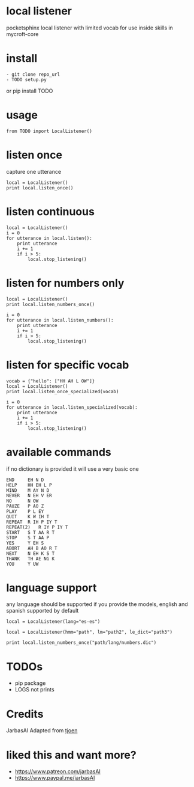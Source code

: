 # local listener

pocketsphinx local listener with limited vocab for use inside skills in mycroft-core



# install

    - git clone repo_url
    - TODO setup.py
or
    pip install TODO


# usage

    from TODO import LocalListener()

# listen once

capture one utterance

    local = LocalListener()
    print local.listen_once()

# listen continuous

    local = LocalListener()
    i = 0
    for utterance in local.listen():
        print utterance
        i += 1
        if i > 5:
            local.stop_listening()

# listen for numbers only


    local = LocalListener()
    print local.listen_numbers_once()

    i = 0
    for utterance in local.listen_numbers():
        print utterance
        i += 1
        if i > 5:
            local.stop_listening()

# listen for specific vocab

    vocab = {"hello": ["HH AH L OW"]}
    local = LocalListener()
    print local.listen_once_specialized(vocab)

    i = 0
    for utterance in local.listen_specialized(vocab):
        print utterance
        i += 1
        if i > 5:
            local.stop_listening()


# available commands

if no dictionary is provided it will use a very basic one

    END		EH N D
    HELP	HH EH L P
    MIND	M AY N D
    NEVER	N EH V ER
    NO		N OW
    PAUZE	P AO Z
    PLAY	P L EY
    QUIT	K W IH T
    REPEAT	R IH P IY T
    REPEAT(2)	R IY P IY T
    START	S T AA R T
    STOP	S T AA P
    YES		Y EH S
    ABORT	AH B AO R T
    NEXT	N EH K S T
    THANK	TH AE NG K
    YOU		Y UW


# language support


any language should be supported if you provide the models, english and spanish supported by default


    local = LocalListener(lang="es-es")

    local = LocalListener(hmm="path", lm="path2", le_dict="path3")

    print local.listen_numbers_once("path/lang/numbers.dic")


# TODOs

- pip package
- LOGS not prints

# Credits

JarbasAI
Adapted from [tjoen](https://github.com/tjoen/local-stt-test)

# liked this and want more?

- https://www.patreon.com/jarbasAI
- https://www.paypal.me/jarbasAI